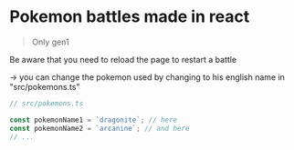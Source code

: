 # Pokemon battles made in react
> Only gen1

Be aware that you need to reload the page to restart a battle

-> you can change the pokemon used by changing to his english name in "src/pokemons.ts"
```js
// src/pokemons.ts

const pokemonName1 = `dragonite`; // here
const pokemonName2 = `arcanine`; // and here
// ...
```